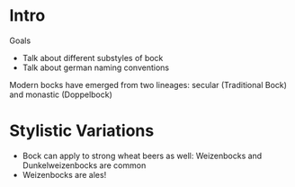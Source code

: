 # Intro

Goals
- Talk about different substyles of bock
- Talk about german naming conventions

Modern bocks have emerged from two lineages: secular (Traditional Bock) and monastic (Doppelbock)

# Stylistic Variations
- Bock can apply to strong wheat beers as well: Weizenbocks and Dunkelweizenbocks are common
- Weizenbocks are ales!